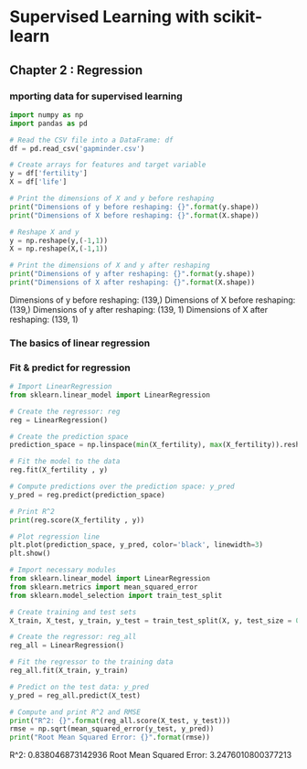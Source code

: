 # Supervised Learning with scikit-learn

## Chapter 2 : Regression

### mporting data for supervised learning

```python
import numpy as np
import pandas as pd

# Read the CSV file into a DataFrame: df
df = pd.read_csv('gapminder.csv')

# Create arrays for features and target variable
y = df['fertility']
X = df['life']

# Print the dimensions of X and y before reshaping
print("Dimensions of y before reshaping: {}".format(y.shape))
print("Dimensions of X before reshaping: {}".format(X.shape))

# Reshape X and y
y = np.reshape(y,(-1,1))
X = np.reshape(X,(-1,1))

# Print the dimensions of X and y after reshaping
print("Dimensions of y after reshaping: {}".format(y.shape))
print("Dimensions of X after reshaping: {}".format(X.shape))
```
Dimensions of y before reshaping: (139,)
Dimensions of X before reshaping: (139,)
Dimensions of y after reshaping: (139, 1)
Dimensions of X after reshaping: (139, 1)


### The basics of linear regression

### Fit & predict for regression
```python
# Import LinearRegression
from sklearn.linear_model import LinearRegression

# Create the regressor: reg
reg = LinearRegression()

# Create the prediction space
prediction_space = np.linspace(min(X_fertility), max(X_fertility)).reshape(-1,1)

# Fit the model to the data
reg.fit(X_fertility , y)

# Compute predictions over the prediction space: y_pred
y_pred = reg.predict(prediction_space)

# Print R^2 
print(reg.score(X_fertility , y))

# Plot regression line
plt.plot(prediction_space, y_pred, color='black', linewidth=3)
plt.show()

```

```python
# Import necessary modules
from sklearn.linear_model import LinearRegression
from sklearn.metrics import mean_squared_error
from sklearn.model_selection import train_test_split

# Create training and test sets
X_train, X_test, y_train, y_test = train_test_split(X, y, test_size = 0.3, random_state=42)

# Create the regressor: reg_all
reg_all = LinearRegression()

# Fit the regressor to the training data
reg_all.fit(X_train, y_train)

# Predict on the test data: y_pred
y_pred = reg_all.predict(X_test)

# Compute and print R^2 and RMSE
print("R^2: {}".format(reg_all.score(X_test, y_test)))
rmse = np.sqrt(mean_squared_error(y_test, y_pred))
print("Root Mean Squared Error: {}".format(rmse))
```
R^2: 0.838046873142936
Root Mean Squared Error: 3.2476010800377213


```python

```

```python

```

```python

```

```python

```

```python

```

